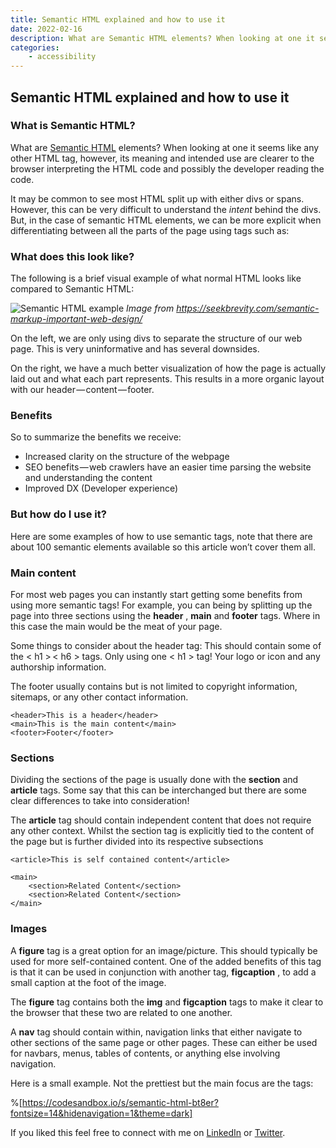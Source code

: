 ```yaml
---
title: Semantic HTML explained and how to use it
date: 2022-02-16
description: What are Semantic HTML elements? When looking at one it seems like any other HTML tag, however, its intended use is clearer to the browser.
categories:
    - accessibility
---
```


## Semantic HTML explained and how to use it

### What is Semantic HTML?

What are [Semantic HTML](https://developer.mozilla.org/en-US/docs/Glossary/Semantics#semantics_in_html) elements? When looking at one it seems like any other HTML tag, however, its meaning and intended use are clearer to the browser interpreting the HTML code and possibly the developer reading the code.

It may be common to see most HTML split up with either divs or spans. However, this can be very difficult to understand the _intent_ behind the divs. But, in the case of semantic HTML elements, we can be more explicit when differentiating between all the parts of the page using tags such as:

### What does this look like?

The following is a brief visual example of what normal HTML looks like compared to Semantic HTML:

![Semantic HTML example](https://cdn.hashnode.com/res/hashnode/image/upload/v1645017455848/n3kXsHuWh.jpeg)
_Image from https://seekbrevity.com/semantic-markup-important-web-design/_

On the left, we are only using divs to separate the structure of our web page. This is very uninformative and has several downsides.

On the right, we have a much better visualization of how the page is actually laid out and what each part represents. This results in a more organic layout with our header — content — footer.

### Benefits

So to summarize the benefits we receive:

-   Increased clarity on the structure of the webpage
-   SEO benefits — web crawlers have an easier time parsing the website and understanding the content
-   Improved DX (Developer experience)

### But how do I use it?

Here are some examples of how to use semantic tags, note that there are about 100 semantic elements available so this article won’t cover them all.

### Main content

For most web pages you can instantly start getting some benefits from using more semantic tags! For example, you can being by splitting up the page into three sections using the **header** , **main** and **footer** tags. Where in this case the main would be the meat of your page.

Some things to consider about the header tag: This should contain some of the < h1 >  < h6 > tags. Only using one < h1 > tag! Your logo or icon and any authorship information.

The footer usually contains but is not limited to copyright information, sitemaps, or any other contact information.

```
<header>This is a header</header>
<main>This is the main content</main>
<footer>Footer</footer>
```

### Sections

Dividing the sections of the page is usually done with the **section** and **article** tags. Some say that this can be interchanged but there are some clear differences to take into consideration!

The **article** tag should contain independent content that does not require any other context. Whilst the section tag is explicitly tied to the content of the page but is further divided into its respective subsections

```
<article>This is self contained content</article>

<main>
    <section>Related Content</section>
    <section>Related Content</section>
</main>
```

### Images

A **figure** tag is a great option for an image/picture. This should typically be used for more self-contained content. One of the added benefits of this tag is that it can be used in conjunction with another tag, **figcaption** , to add a small caption at the foot of the image.

The **figure** tag contains both the **img** and **figcaption** tags to make it clear to the browser that these two are related to one another.

A **nav** tag should contain within, navigation links that either navigate to other sections of the same page or other pages. These can either be used for navbars, menus, tables of contents, or anything else involving navigation.

Here is a small example. Not the prettiest but the main focus are the tags:

%[https://codesandbox.io/s/semantic-html-bt8er?fontsize=14&hidenavigation=1&theme=dark]

If you liked this feel free to connect with me on [LinkedIn](https://www.linkedin.com/in/diego-ballesteros-9468a7136/) or [Twitter](https://twitter.com/relatablecoder).

